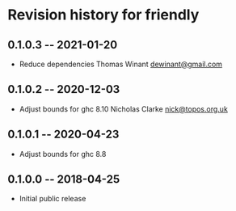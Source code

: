 # Revision history for friendly

## 0.1.0.3 -- 2021-01-20

* Reduce dependencies
  Thomas Winant <dewinant@gmail.com>  

## 0.1.0.2 -- 2020-12-03

* Adjust bounds for ghc 8.10
  Nicholas Clarke <nick@topos.org.uk>

## 0.1.0.1 -- 2020-04-23

* Adjust bounds for ghc 8.8

## 0.1.0.0 -- 2018-04-25

* Initial public release

